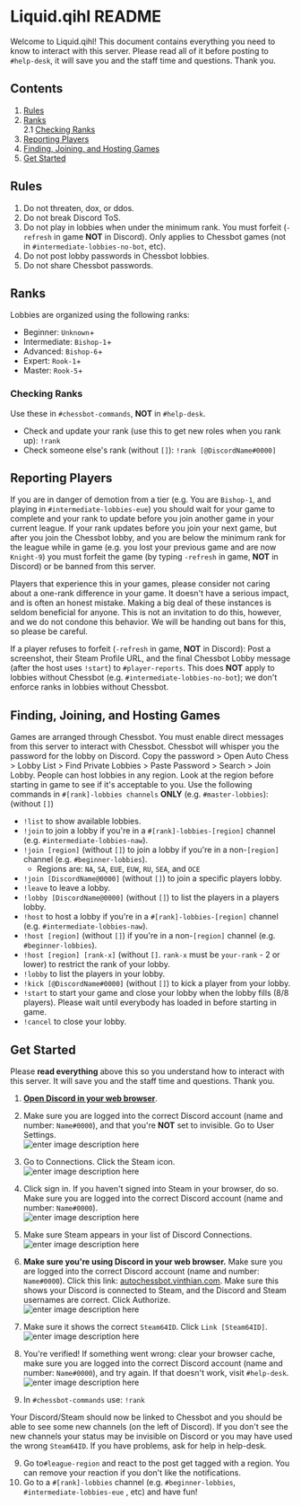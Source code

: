 # Liquid.qihl README

Welcome to Liquid.qihl! This document contains everything you need to know to interact with this server. Please read all of it before posting to `#help-desk`, it will save you and the staff time and questions. Thank you.

## Contents

1. [Rules](#rules)  
2. [Ranks](#ranks)  
	2.1 [Checking Ranks](#checking-ranks)  
4. [Reporting Players](#reporting-players)  
5. [Finding, Joining, and Hosting Games](#finding-joining-and-hosting-games)  
6. [Get Started](#get-started)  

## Rules
1. Do not threaten, dox, or ddos.
2. Do not break Discord ToS.
3. Do not play in lobbies when under the minimum rank. You must forfeit (`-refresh` in game  **NOT** in Discord). Only applies to Chessbot games (not in `#intermediate-lobbies-no-bot`, etc). 
4. Do not post lobby passwords in Chessbot lobbies. 
5. Do not share Chessbot passwords. 
     
## Ranks
Lobbies are organized using the following ranks:

- Beginner: `Unknown`+
- Intermediate: `Bishop-1`+
- Advanced: `Bishop-6`+
- Expert: `Rook-1`+
- Master: `Rook-5`+
         
### Checking Ranks
Use these in `#chessbot-commands`, **NOT** in `#help-desk`.

- Check and update your rank (use this to get new roles when you rank up): `!rank` 
- Check someone else's rank (without `[]`): `!rank [@DiscordName#0000]` 
             
## Reporting Players
If you are in danger of demotion from a tier (e.g. You are `Bishop-1`, and playing in `#intermediate-lobbies-eue`) you should wait for your game to complete and your rank to update before you join another game in your current league. If your rank updates before you join your next game, but after you join the Chessbot lobby, and you are below the minimum rank for the league while in game (e.g. you lost your previous game and are now `Knight-9`) you must forfeit the game (by typing `-refresh` in game,  **NOT** in Discord) or be banned from this server. 

Players that experience this in your games, please consider not caring about a one-rank difference in your game. It doesn't have a serious impact, and is often an honest mistake. Making a big deal of these instances is seldom beneficial for anyone. This is not an invitation to do this, however, and we do not condone this behavior. We will be handing out bans for this, so please be careful.

If a player refuses to forfeit (`-refresh` in game,  **NOT** in Discord): Post a screenshot, their Steam Profile URL, and the final Chessbot Lobby message (after the host uses `!start`) to `#player-reports`. This does **NOT** apply to lobbies without Chessbot (e.g. `#intermediate-lobbies-no-bot`); we don't enforce ranks in lobbies without Chessbot.
    
## Finding, Joining, and Hosting Games

Games are arranged through Chessbot. You must enable direct messages from this server to interact with Chessbot. Chessbot will whisper you the password for the lobby on Discord. Copy the password > Open Auto Chess > Lobby List > Find Private Lobbies > Paste Password > Search > Join Lobby. People can host lobbies in any region. Look at the region before starting in game to see if it's acceptable to you. Use the following commands in `#[rank]-lobbies channels` **ONLY** (e.g. `#master-lobbies`): (without `[]`)

- `!list` to show available lobbies. 
- `!join` to join a lobby if you're in a `#[rank]-lobbies-[region]` channel (e.g. `#intermediate-lobbies-naw`).
- `!join [region]` (without `[]`) to join a lobby if you're in a non-`[region]` channel (e.g. `#beginner-lobbies`).
	- Regions are: `NA`, `SA`, `EUE`, `EUW`, `RU`, `SEA`, and `OCE`
- `!join [DiscordName@0000]` (without `[]`) to join a specific players lobby. 
- `!leave` to leave a lobby. 
- `!lobby [DiscordName@0000]` (without `[]`) to list the players in a players lobby. 
- `!host` to host a lobby if you're in a `#[rank]-lobbies-[region]` channel (e.g. `#intermediate-lobbies-naw`).
- `!host [region]` (without `[]`) if you're in a non-`[region]` channel (e.g. `#beginner-lobbies`).
- `!host [region] [rank-x]` (without `[]`. `rank-x` must be `your-rank` - 2 or lower) to restrict the rank of your lobby. 
- `!lobby` to list the players in your lobby. 
- `!kick [@DiscordName#0000]` (without `[]`) to kick a player from your lobby. 
- `!start` to start your game and close your lobby when the lobby fills (8/8 players). Please wait until everybody has loaded in before starting in game. 
- `!cancel` to close your lobby. 
         
## Get Started
Please **read everything** above this so you understand how to interact with this server. It will save you and the staff time and questions. Thank you.
 
1. **<a href="https://discordapp.com/login" target="_blank">Open Discord in your web browser</a>**. 
2. Make sure you are logged into the correct Discord account (name and number: `Name#0000`), and that you're **NOT** set to invisible. Go to User Settings.  
![enter image description here](https://lh3.googleusercontent.com/BKWZi8LTdT8v6fdAQiwyLtOuR_jFj5CBjvxObViUGdM7F4jxnlGH3CxAfKgkP075SDZFcx0FvYY)

2. Go to Connections. Click the Steam icon.  
![enter image description here](https://lh3.googleusercontent.com/0BHECBR5G8obQXgH_J1IjqotC0jAQW2sXPBsFlngSYPPS4Pu_3LlAikr0Ls0WK8ymdb7ZbLhTkE)

3. Click sign in. If you haven't signed into Steam in your browser, do so. Make sure you are logged into the correct Discord account (name and number: `Name#0000`).  
![enter image description here](https://lh3.googleusercontent.com/Kc5SWqhe_lUFGBwGMVxmi7g3YWbHH1rouljLqFYFy0GyRZq-ECmLzWCPYVErm5gCFsQjHw6K54M)

4. Make sure Steam appears in your list of Discord Connections.  
![enter image description here](https://lh3.googleusercontent.com/XnuTe3xZWuJ0P9em1hM6a1ne9QsAFjFR_QEfi5ZVSOupezvNTh0ef5r58LsxJPCxskRoDyLJods)

5. **Make sure you're using Discord in your web browser.** Make sure you are logged into the correct Discord account (name and number: `Name#0000`). Click this link: [autochessbot.vinthian.com](http://autochessbot.vinthian.com). Make sure this shows your Discord is connected to Steam, and the Discord and Steam usernames are correct. Click Authorize.  
![enter image description here](https://lh3.googleusercontent.com/08ZHOcSVKHEjHixMc53zFEc-zsw9fckQgiyG_T6dnNpot8F3vjmseO5Hoeiye8HwmudNYGawLCY) 

6. Make sure it shows the correct `Steam64ID`. Click `Link [Steam64ID]`.  
![enter image description here](https://lh3.googleusercontent.com/W2TnP6mdOc0P_jULKu-wQZvYr8-bNwszT-lY19XgFT5p5C19jBZOjB3yVd0G6Tj-cchs4ufHogE)

7. You're verified! If something went wrong: clear your browser cache, make sure you are logged into the correct Discord account (name and number: `Name#0000`), and try again. If that doesn't work, visit `#help-desk`.  
![enter image description here](https://lh3.googleusercontent.com/1uOA1tSQgY02_in_NJZ0ymz64tDwu-mlhHWaqUkHVlt37S-lEx80g7y_hu_9LHoRt0I9_g1Yoa8)

8. In `#chessbot-commands` use: `!rank`
    
Your Discord/Steam should now be linked to Chessbot and you should be able to see some new channels (on the left of Discord). If you don't see the new channels your status may be invisible on Discord or you may have used the wrong `Steam64ID`. If you have problems, ask for help in help-desk. 

9. Go to`#league-region` and react to the post get tagged with a region. You can remove your reaction if you don't like the notifications.   
10. Go to a `#[rank]-lobbies` channel (e.g. `#beginner-lobbies`, `#intermediate-lobbies-eue` , etc) and have fun!
